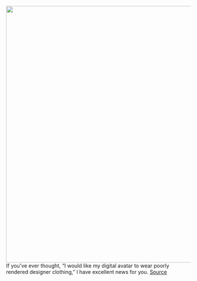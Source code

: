 <img src='https://cdn.vox-cdn.com/thumbor/Igd1N-uPcERq6yi3iT1ek5N_TJc=/0x0:1440x1080/1200x800/filters:focal(605x425:835x655)/cdn.vox-cdn.com/uploads/chorus_image/image/70989479/FVeqX7lUsAAaPo7.0.jpeg' width='700px' /><br/>
If you've ever thought, “I would like my digital avatar to wear poorly rendered designer clothing,” I have excellent news for you.
<a href='https://www.theverge.com/2022/6/17/23173128/meta-avatar-store-clothing-balenciaga-prada-thom-browne'> Source <a/>